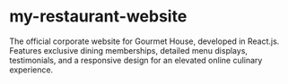 # my-restaurant-website
The official corporate website for Gourmet House, developed in React.js. Features exclusive dining memberships, detailed menu displays, testimonials, and a responsive design for an elevated online culinary experience.
